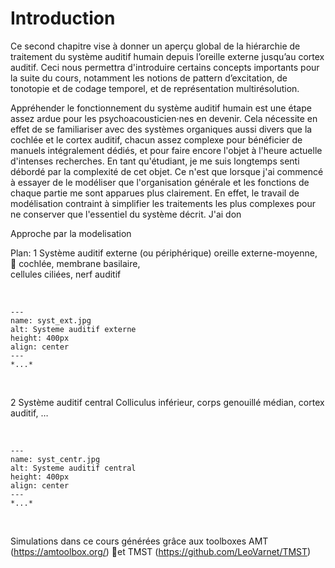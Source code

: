 
# Introduction

Ce second chapitre vise à donner un aperçu global de la hiérarchie de traitement du système auditif humain depuis l’oreille externe jusqu’au cortex auditif. Ceci nous permettra d'introduire certains concepts importants pour la suite du cours, notamment les notions de pattern d’excitation, de tonotopie et de codage temporel, et de représentation multirésolution.

Appréhender le fonctionnement du système auditif humain est une étape assez ardue pour les psychoacousticien·nes en devenir. Cela nécessite en effet de se familiariser avec des systèmes organiques aussi divers que la cochlée et le cortex auditif, chacun assez complexe pour bénéficier de manuels intégralement dédiés, et pour faire encore l'objet à l'heure actuelle d'intenses recherches. En tant qu'étudiant, je me suis longtemps senti débordé par la complexité de cet objet. Ce n'est que lorsque j'ai commencé à essayer de le modéliser que l'organisation générale et les fonctions de chaque partie me sont apparues plus clairement. En effet, le travail de modélisation contraint à simplifier les traitements les plus complexes pour ne conserver que l'essentiel du système décrit. J'ai don

Approche par la modelisation

Plan:
1 Système auditif externe
	(ou périphérique)
	       oreille externe-moyenne,                       cochlée, membrane basilaire, 	
	                   cellules ciliées, nerf auditif


<br /> 

```{figure} syst_ext.jpg
---
name: syst_ext.jpg
alt: Systeme auditif externe
height: 400px
align: center
---
*...*
```

<br />

2 Système auditif central
Colliculus inférieur, 
         corps genouillé médian,
                 cortex auditif, …

<br /> 

```{figure} syst_centr.jpg
---
name: syst_centr.jpg
alt: Systeme auditif central
height: 400px
align: center
---
*...*
```

<br />

Simulations dans ce cours générées grâce aux toolboxes AMT (https://amtoolbox.org/) et TMST (https://github.com/LeoVarnet/TMST)

